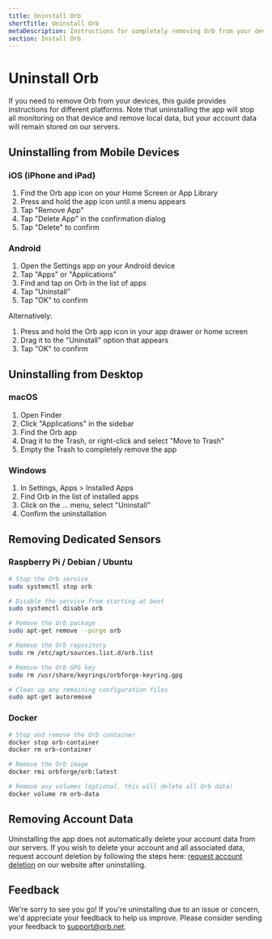 ```yaml
---
title: Uninstall Orb
shortTitle: Uninstall Orb
metaDescription: Instructions for completely removing Orb from your devices
section: Install Orb
---
```


# Uninstall Orb

If you need to remove Orb from your devices, this guide provides instructions for different platforms. Note that uninstalling the app will stop all monitoring on that device and remove local data, but your account data will remain stored on our servers.

## Uninstalling from Mobile Devices

### iOS (iPhone and iPad)

1. Find the Orb app icon on your Home Screen or App Library
2. Press and hold the app icon until a menu appears
3. Tap "Remove App"
4. Tap "Delete App" in the confirmation dialog
5. Tap "Delete" to confirm

### Android

1. Open the Settings app on your Android device
2. Tap "Apps" or "Applications"
3. Find and tap on Orb in the list of apps
4. Tap "Uninstall"
5. Tap "OK" to confirm

Alternatively:

1. Press and hold the Orb app icon in your app drawer or home screen
2. Drag it to the "Uninstall" option that appears
3. Tap "OK" to confirm

## Uninstalling from Desktop

### macOS

1. Open Finder
2. Click "Applications" in the sidebar
3. Find the Orb app
4. Drag it to the Trash, or right-click and select "Move to Trash"
5. Empty the Trash to completely remove the app

### Windows

1. In Settings, Apps > Installed Apps
2. Find Orb in the list of installed apps
3. Click on the ... menu, select "Uninstall"
4. Confirm the uninstallation

## Removing Dedicated Sensors

### Raspberry Pi / Debian / Ubuntu

```bash
# Stop the Orb service
sudo systemctl stop orb

# Disable the service from starting at boot
sudo systemctl disable orb

# Remove the Orb package
sudo apt-get remove --purge orb

# Remove the Orb repository
sudo rm /etc/apt/sources.list.d/orb.list

# Remove the Orb GPG key
sudo rm /usr/share/keyrings/orbforge-keyring.gpg

# Clean up any remaining configuration files
sudo apt-get autoremove
```

### Docker

```bash
# Stop and remove the Orb container
docker stop orb-container
docker rm orb-container

# Remove the Orb image
docker rmi orbforge/orb:latest

# Remove any volumes (optional, this will delete all Orb data)
docker volume rm orb-data
```

## Removing Account Data

Uninstalling the app does not automatically delete your account data from our servers. If you wish to delete your account and all associated data, request account deletion by following the steps here: [request account deletion](/support/deletion-request) on our website after uninstalling.

## Feedback

We're sorry to see you go! If you're uninstalling due to an issue or concern, we'd appreciate your feedback to help us improve. Please consider sending your feedback to support@orb.net.
